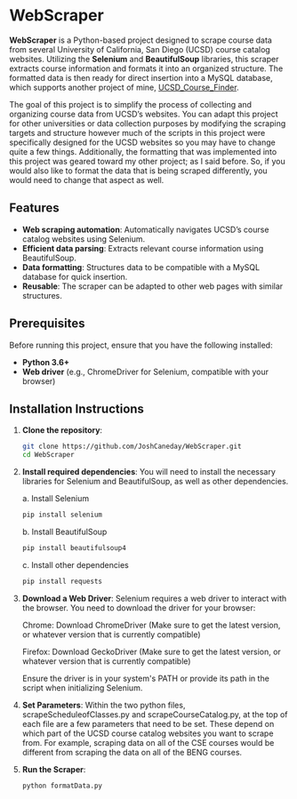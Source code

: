 # WebScraper

**WebScraper** is a Python-based project designed to scrape course data from several University of California, San Diego (UCSD) course catalog websites. Utilizing the **Selenium** and **BeautifulSoup** libraries, this scraper extracts course information and formats it into an organized structure. The formatted data is then ready for direct insertion into a MySQL database, which supports another project of mine, [UCSD_Course_Finder](https://github.com/JoshCaneday/UCSD_Course_Finder).

The goal of this project is to simplify the process of collecting and organizing course data from UCSD’s websites. You can adapt this project for other universities or data collection purposes by modifying the scraping targets and structure however much of the scripts in this project were specifically designed for the UCSD websites so you may have to change quite a few things. Additionally, the formatting that was implemented into this project was geared toward my other project; as I said before. So, if you would also like to format the data that is being scraped differently, you would need to change that aspect as well.

## Features
- **Web scraping automation**: Automatically navigates UCSD’s course catalog websites using Selenium.
- **Efficient data parsing**: Extracts relevant course information using BeautifulSoup.
- **Data formatting**: Structures data to be compatible with a MySQL database for quick insertion.
- **Reusable**: The scraper can be adapted to other web pages with similar structures.

## Prerequisites
Before running this project, ensure that you have the following installed:

- **Python 3.6+**
- **Web driver** (e.g., ChromeDriver for Selenium, compatible with your browser)

## Installation Instructions

1. **Clone the repository**:
   ```bash
   git clone https://github.com/JoshCaneday/WebScraper.git
   cd WebScraper
2. **Install required dependencies**:
   You will need to install the necessary libraries for Selenium and BeautifulSoup, as well as other dependencies.
   
   a. Install Selenium
   ```bash
   pip install selenium
    ```
   b. Install BeautifulSoup
   ```bash
   pip install beautifulsoup4
   ```
   c. Install other dependencies
   ```bash
   pip install requests
   ```
4. **Download a Web Driver**:
   Selenium requires a web driver to interact with the browser. You need to download the driver for your browser:
   
   Chrome: Download ChromeDriver (Make sure to get the latest version, or whatever version that is currently compatible)
   
   Firefox: Download GeckoDriver (Make sure to get the latest version, or whatever version that is currently compatible)
   
   Ensure the driver is in your system's PATH or provide its path in the script when initializing Selenium.
6. **Set Parameters**:
   Within the two python files, scrapeScheduleofClasses.py and scrapeCourseCatalog.py, at the top of each file are a few parameters that need to be set. These depend on which part
   of the UCSD course catalog websites you want to scrape from. For example, scraping data on all of the CSE courses would be different from scraping the data on all of the BENG courses.
7. **Run the Scraper**:
   ```bash
   python formatData.py
   ```

